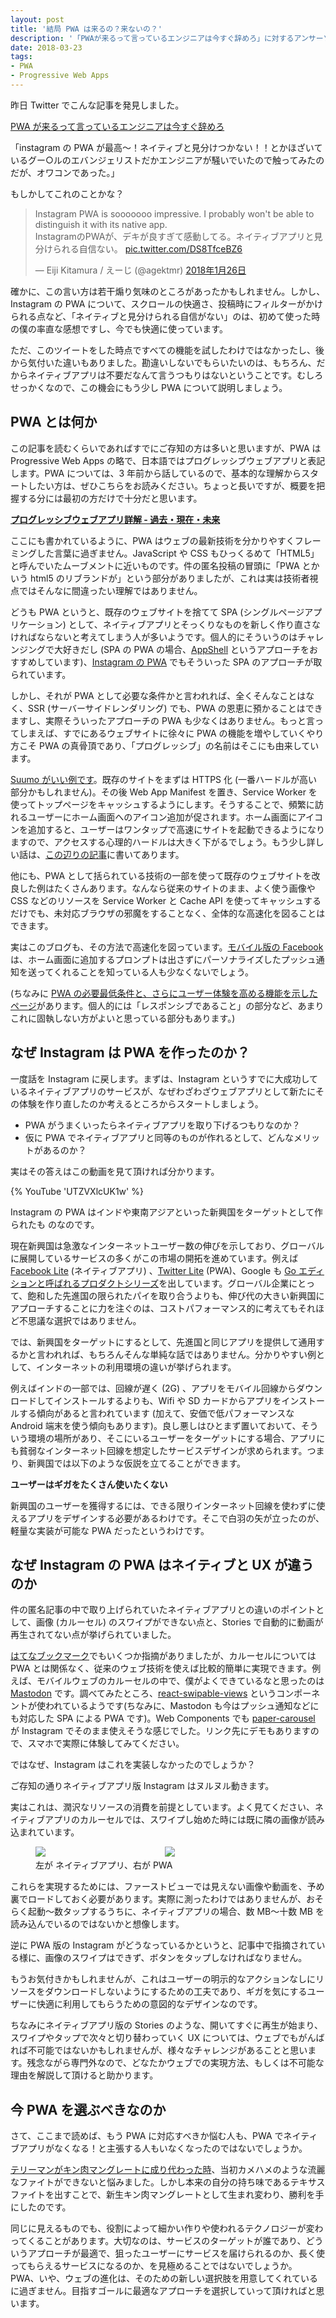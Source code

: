 ```yaml
---
layout: post
title: '結局 PWA は来るの？来ないの？'
description: '「PWAが来るって言っているエンジニアは今すぐ辞めろ」に対するアンサーソングです'
date: 2018-03-23
tags:
- PWA
- Progressive Web Apps
---
```


昨日 Twitter でこんな記事を発見しました。

[PWA が来るって言っているエンジニアは今すぐ辞めろ](https://anond.hatelabo.jp/20180321171652)

「instagram の PWA が最高〜！ネイティブと見分けつかない！！とかほざいているグー○ルのエバンジェリストだかエンジニアが騒いでいたので触ってみたのだが、オワコンであった。」

もしかしてこれのことかな？

<blockquote class="twitter-tweet" data-lang="ja"><p lang="ja" dir="ltr">Instagram PWA is sooooooo impressive. I probably won&#39;t be able to distinguish it with its native app.<br>InstagramのPWAが、デキが良すぎて感動してる。ネイティブアプリと見分けられる自信ない。 <a href="https://t.co/DS8TfceBZ6">pic.twitter.com/DS8TfceBZ6</a></p>&mdash; Eiji Kitamura / えーじ (@agektmr) <a href="https://twitter.com/agektmr/status/956865567528374273?ref_src=twsrc%5Etfw">2018年1月26日</a></blockquote>
<script async src="https://platform.twitter.com/widgets.js" charset="utf-8"></script>

確かに、この言い方は若干煽り気味のところがあったかもしれません。しかし、Instagram の PWA について、スクロールの快適さ、投稿時にフィルターがかけられる点など、「ネイティブと見分けられる自信がない」のは、初めて使った時の僕の率直な感想ですし、今でも快適に使っています。

ただ、このツイートをした時点ですべての機能を試したわけではなかったし、後から気付いた違いもありました。勘違いしないでもらいたいのは、もちろん、だからネイティブアプリは不要だなんて言うつもりはないということです。むしろせっかくなので、この機会にもう少し PWA について説明しましょう。

<!-- excerpt -->

## PWA とは何か

この記事を読むくらいであればすでにご存知の方は多いと思いますが、PWA は Progressive Web Apps の略で、日本語ではプログレッシブウェブアプリと表記します。PWA については、3 年前から話しているので、基本的な理解からスタートしたい方は、ぜひこちらをお読みください。ちょっと長いですが、概要を把握する分には最初の方だけで十分だと思います。

**[プログレッシブウェブアプリ詳解 - 過去・現在・未来](https://html5experts.jp/agektmr/20527/)**

ここにも書かれているように、PWA はウェブの最新技術を分かりやすくフレーミングした言葉に過ぎません。JavaScript や CSS もひっくるめて「HTML5」と呼んでいたムーブメントに近いものです。件の匿名投稿の冒頭に「PWA とかいう html5 のリブランドが」という部分がありましたが、これは実は技術者視点ではそんなに間違ったい理解ではありません。

どうも PWA というと、既存のウェブサイトを捨てて SPA (シングルページアプリケーション) として、ネイティブアプリとそっくりなものを新しく作り直さなければならないと考えてしまう人が多いようです。個人的にそういうのはチャレンジングで大好きだし (SPA の PWA の場合、[AppShell](https://developers.google.com/web/fundamentals/architecture/app-shell?hl=ja) というアプローチをおすすめしています)、[Instagram の PWA](https://instagram.com/) でもそういった SPA のアプローチが取られています。

しかし、それが PWA として必要な条件かと言われれば、全くそんなことはなく、SSR (サーバーサイドレンダリング) でも、PWA の恩恵に預かることはできますし、実際そういったアプローチの PWA も少なくはありません。もっと言ってしまえば、すでにあるウェブサイトに徐々に PWA の機能を増やしていくやり方こそ PWA の真骨頂であり、「プログレッシブ」の名前はそこにも由来しています。

[Suumo がいい例です](https://www.recruit-sumai.co.jp/press/2015/10/service-workeradd-to-homescreenoffline-cache2.html)。既存のサイトをまずは HTTPS 化 (一番ハードルが高い部分かもしれません)。その後 Web App Manifest を置き、Service Worker を使ってトップページをキャッシュするようにします。そうすることで、頻繁に訪れるユーザーにホーム画面へのアイコン追加が促されます。ホーム画面にアイコンを追加すると、ユーザーはワンタップで高速にサイトを起動できるようになりますので、アクセスする心理的ハードルは大きく下がるでしょう。もう少し詳しい話は、[この辺りの記事](http://tech.recruit-sumai.co.jp/suumo%25e3%2582%25b9%25e3%2583%259e%25e3%2583%259b%25e3%2582%25b5%25e3%2582%25a4%25e3%2583%2588%25e3%2581%25b8%25e3%2581%25aeservice-worker%25e5%25b0%258e%25e5%2585%25a5%25e2%2591%25a0-add-to-home-screen-%25)に書いてあります。

他にも、PWA として括られている技術の一部を使って既存のウェブサイトを改良した例はたくさんあります。なんなら従来のサイトのまま、よく使う画像や CSS などのリソースを Service Worker と Cache API を使ってキャッシュするだけでも、未対応ブラウザの邪魔をすることなく、全体的な高速化を図ることはできます。

実はこのブログも、その方法で高速化を図っています。[モバイル版の Facebook](https://m.facebook.com/) は、ホーム画面に追加するプロンプトは出さずにパーソナライズしたプッシュ通知を送ってくれることを知っている人も少なくないでしょう。

(ちなみに [PWA の必要最低条件と、さらにユーザー体験を高める機能を示したページ](https://developers.google.com/web/progressive-web-apps/checklist)があります。個人的には「レスポンシブであること」の部分など、あまりこれに固執しない方がよいと思っている部分もあります。)

## なぜ Instagram は PWA を作ったのか？

一度話を Instagram に戻します。まずは、Instagram というすでに大成功しているネイティブアプリのサービスが、なぜわざわざウェブアプリとして新たにその体験を作り直したのか考えるところからスタートしましょう。

- PWA がうまくいったらネイティブアプリを取り下げるつもりなのか？
- 仮に PWA でネイティブアプリと同等のものが作れるとして、どんなメリットがあるのか？

実はその答えはこの動画を見て頂ければ分かります。

{% YouTube 'UTZVXlcUK1w' %}

Instagram の PWA はインドや東南アジアといった新興国をターゲットとして作られたも
のなのです。

現在新興国は急激なインターネットユーザー数の伸びを示しており、グローバルに展開しているサービスの多くがこの市場の開拓を進めています。例えば [Facebook Lite](https://play.google.com/store/apps/details?id=com.facebook.lite&hl=ja) (ネイティブアプリ) 、[Twitter Lite](https://mobile.twitter.com/) (PWA)、Google も [Go エディションと呼ばれるプロダクトシリーズ](https://jp.techcrunch.com/2018/02/16/2018-02-15-google-launches-a-lightweight-gmail-go-app-for-android/)を出しています。グローバル企業にとって、飽和した先進国の限られたパイを取り合うよりも、伸び代の大きい新興国にアプローチすることに力を注ぐのは、コストパフォーマンス的に考えてもそれほど不思議な選択ではありません。

では、新興国をターゲットにするとして、先進国と同じアプリを提供して通用するかと言われれば、もちろんそんな単純な話ではありません。分かりやすい例として、インターネットの利用環境の違いが挙げられます。

例えばインドの一部では、回線が遅く (2G) 、アプリをモバイル回線からダウンロードしてインストールするよりも、Wifi や SD カードからアプリをインストールする傾向があると言われています (加えて、安価で低パフォーマンスな Android 端末を使う傾向もあります)。良し悪しはひとまず置いておいて、そういう環境の場所があり、そこにいるユーザーをターゲットにする場合、アプリにも貧弱なインターネット回線を想定したサービスデザインが求められます。つまり、新興国では以下のような仮説を立てることができます。

**ユーザーはギガをたくさん使いたくない**

新興国のユーザーを獲得するには、できる限りインターネット回線を使わずに使えるアプリをデザインする必要があるわけです。そこで白羽の矢が立ったのが、軽量な実装が可能な PWA だったというわけです。

## なぜ Instagram の PWA はネイティブと UX が違うのか

件の匿名記事の中で取り上げられていたネイティブアプリとの違いのポイントとして、画像 (カルーセル) のスワイプができない点と、Stories で自動的に動画が再生されてない点が挙げられていました。

[はてなブックマーク](http://b.hatena.ne.jp/entry/s/anond.hatelabo.jp/20180321171652)でもいくつか指摘がありましたが、カルーセルについては PWA とは関係なく、従来のウェブ技術を使えば比較的簡単に実現できます。例えば、モバイルウェブのカルーセルの中で、僕がよくできているなと思ったのは [Mastodon](https://mstdn.jp/) です。調べてみたところ、[react-swipable-views](https://github.com/oliviertassinari/react-swipeable-views) というコンポーネントが使われているようです(ちなみに、Mastodon も今はプッシュ通知などにも対応した SPA による PWA です)。Web Components でも [paper-carousel](https://www.webcomponents.org/element/Redbility/paper-carousel) が Instagram でそのまま使えそうな感じでした。リンク先にデモもありますので、スマホで実際に体験してみてください。

ではなぜ、Instagram はこれを実装しなかったのでしょうか？

ご存知の通りネイティブアプリ版 Instagram はヌルヌル動きます。

実はこれは、潤沢なリソースの消費を前提としています。よく見てください、ネイティブアプリのカルーセルでは、スワイプし始めた時には既に隣の画像が読み込まれています。

<figure>
<img src="/images/2018/pwa-1.png" style="min-width: 48%; max-width: 300px;">
<img src="/images/2018/pwa-2.png" style="min-width: 48%; max-width: 300px;">
<figcaption>左が ネイティブアプリ、右が PWA</figcaption>
</figure>

これらを実現するためには、ファーストビューでは見えない画像や動画を、予め裏でロードしておく必要があります。実際に測ったわけではありませんが、おそらく起動〜数タップするうちに、ネイティブアプリの場合、数 MB〜十数 MB を読み込んでいるのではないかと想像します。

逆に PWA 版の Instagram がどうなっているかというと、記事中で指摘されている様に、画像のスワイプはできず、ボタンをタップしなければなりません。

もうお気付きかもしれませんが、これはユーザーの明示的なアクションなしにリソースをダウンロードしないようにするための工夫であり、ギガを気にするユーザーに快適に利用してもらうための意図的なデザインなのです。

ちなみにネイティブアプリ版の Stories のような、開いてすぐに再生が始まり、スワイプやタップで次々と切り替わっていく UX については、ウェブでもがんばれば不可能ではないかもしれませんが、様々なチャレンジがあることと思います。残念ながら専門外なので、どなたかウェブでの実現方法、もしくは不可能な理由を解説して頂けると助かります。

## 今 PWA を選ぶべきなのか

さて、ここまで読めば、もう PWA に対応すべきか悩む人も、PWA でネイティブアプリがなくなる！と主張する人もいなくなったのではないでしょうか。

[テリーマンがキン肉マングレートに成り代わった時](https://detail.chiebukuro.yahoo.co.jp/qa/question_detail/q12135222022)、当初カメハメのような流麗なファイトができないと悩みました。しかし本来の自分の持ち味であるテキサスファイトを出すことで、新生キン肉マングレートとして生まれ変わり、勝利を手にしたのです。

同じに見えるものでも、役割によって細かい作りや使われるテクノロジーが変わってくることがあります。大切なのは、サービスのターゲットが誰であり、どういうアプローチが最適で、狙ったユーザーにサービスを届けられるのか、長く使ってもらえるサービスになるのか、を見極めることではないでしょうか。PWA、いや、ウェブの進化は、そのための新しい選択肢を用意してくれているに過ぎません。目指すゴールに最適なアプローチを選択していって頂ければと思います。

